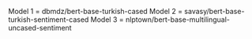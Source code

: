 Model 1 = dbmdz/bert-base-turkish-cased
Model 2 = savasy/bert-base-turkish-sentiment-cased
Model 3 = nlptown/bert-base-multilingual-uncased-sentiment
